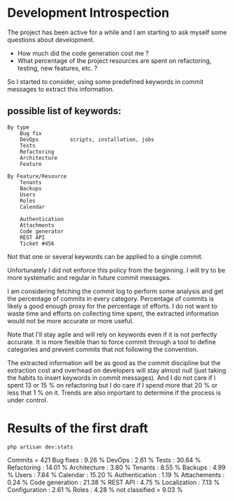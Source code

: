 # Development Introspection

The project has been active for a while and I am starting to ask myself some questions about development.

* How much did the code generation cost me ?
* What percentage of the project resources are spent on refactoring, testing, new features, etc. ?

So I started to consider, using some predefined keywords in commit messages to extract this information.

## possible list of keywords:

    By type
        Bug fix
        DevOps          scripts, installation, jobs
        Tests
        Refactoring
        Architecture
        Feature
        
    By Feature/Resource
        Tenants
        Backups
        Users
        Roles
        Calendar

        Authentication
        Attachments
        Code generator
        REST API
        Ticket #456
        
Not that one or several keywords can be applied to a single commit. 

Unfortunately I did not enforce this policy from the beginning. I will try to be more systematic and regular in future commit messages. 

I am considering fetching the commit log to perform some analysis and get the percentage of commits in every category. Percentage of commits is likely a good enough proxy for the percentage of efforts. I do not want to waste time and efforts on collecting time spent, the extracted information would not be more accurate or more useful.

Note that I'll stay agile and will rely on keywords even if it is not perfectly accurate. It is more flexible than to force commit through a tool to define categories and prevent commits that not following the convention. 

The extracted information will be as good as the commit discipline but the extraction cost and overhead on developers will stay almost null (just taking the habits to insert keywords in commit messages). And I do not care if I spent 13 or 15 % on refactoring but I do care if I spend more that 20 % or less that 1 % on it. Trends are also important to determine if the process is under control.
 
# Results of the first draft

    php artisan dev:stats

Commits = 421
Bug fixes : 9.26 %
DevOps : 2.61 %
Tests : 30.64 %
Refactoring : 14.01 %
Architecture : 3.80 %
Tenants : 8.55 %
Backups : 4.99 %
Users : 7.84 %
Calendar : 15.20 %
Authentication : 1.19 %
Attachements : 0.24 %
Code generation : 21.38 %
REST API : 4.75 %
Localization : 7.13 %
Configuration : 2.61 %
Roles : 4.28 %
not classified = 9.03 %
